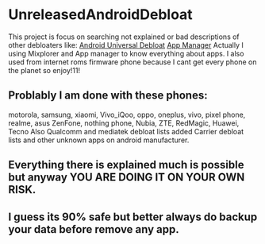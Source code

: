 # UnreleasedAndroidDebloat
This project is focus on searching not explained or bad descriptions of other debloaters like:
[Android Universal Debloat](https://gitlab.com/W1nst0n/universal-android-debloater)
[App Manager](https://github.com/MuntashirAkon/android-debloat-list)
Actually I using Mixplorer and App manager to know everything about apps. 
I also used from internet roms firmware phone because I cant get every phone on the planet so enjoy!11!
## Problably I am done with these phones: 
motorola, 
samsung, 
xiaomi, 
Vivo_iQoo, 
oppo, 
oneplus, 
vivo, 
pixel phone, 
realme, 
asus ZenFone, 
nothing phone, 
Nubia, 
ZTE, 
RedMagic, 
Huawei, 
Tecno
Also Qualcomm and mediatek debloat lists added
Carrier debloat lists and other unknown apps on android manufacturer.
## Everything there is explained much is possible but anyway YOU ARE DOING IT ON YOUR OWN RISK. 
## I guess its 90% safe but better always do backup your data before remove any app.
